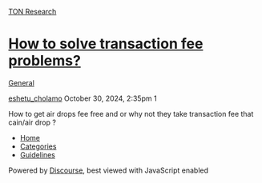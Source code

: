 [TON Research](/)

# [How to solve transaction fee problems?](/t/how-to-solve-transaction-fee-problems/39330)

[General](/c/general/4) 

    

[eshetu\_cholamo](https://tonresear.ch/u/eshetu_cholamo)  October 30, 2024, 2:35pm  1

How to get air drops fee free and or why not they take transaction fee that cain/air drop ?

 

*   [Home](/)
*   [Categories](/categories)
*   [Guidelines](/guidelines)

Powered by [Discourse](https://www.discourse.org), best viewed with JavaScript enabled